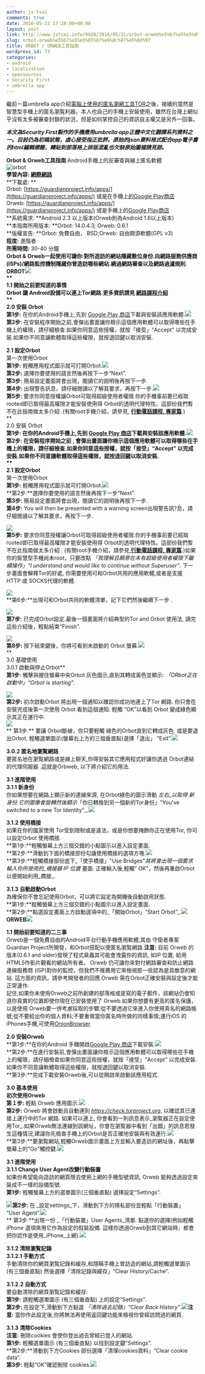 ```yaml
---
author: jx tsai
comments: true
date: 2016-05-21 17:28:00+00:00
layout: post
link: http://www.jxtsai.info/0928/2016/05/21/orbot-orweb%e5%b7%a5%e5%85%b7%e6%8c%87%e5%8d%97/
slug: orbot-orweb%e5%b7%a5%e5%85%b7%e6%8c%87%e5%8d%97
title: ORBOT / ORWEB工具指南
wordpress_id: 73
categories:
- android
- localization
- opensources
- Security First
- umbrella app
---
```


繼前一篇umbrella app介紹[電腦上使用的匿名瀏網工具TOR](http://self.jxtsai.info/2016/05/tor.html)之後，接續的當然是智慧型手機上的匿名瀏覧利器。本人也自己的手機上安裝使用，雖然在台灣上網似乎沒有太多被審查封鎖的狀況，但是如何掌控自己的資訊自主權又是另外一回事。  
  
***本文為Security First製作的手機應用umbrella app正體中文化翻譯系列資料之一。目前仍為初稿狀態，虛心接受指正批評。原始的json資料格式配合app電子書的html編輯標籤，轉貼到部落格上排版混亂也欠缺原始圖檔請見諒。***  
  
**Orbot & Orweb工具指南**:Android手機上的反審查與線上匿名軟體  
![orbot](https://4.bp.blogspot.com/-wjAs-33-fb0/V34rdWPagNI/AAAAAAAAKUc/2atyjAtm_3wjMuc7gihkVwi6nj7m3_-TgCLcB/s320/orbot.png)  
**學習內容: [網際網路](umbrella://lesson/the-internet)**  
**下載處: **  
Orbot: [https://guardianproject.info/apps/](https://guardianproject.info/apps/) 或是在手機上[的Google Play商店](https://play.google.com/store/apps/details?id=org.torproject.android)  
Orweb: [https://guardianproject.info/apps/](https://guardianproject.info/apps/) 或是手機上的[Google Play商店](https://market.android.com/details?id=info.guardianproject.browser)  
**系統需求: **Android 2.3 以上版本(Orweb則為Android 1.6以上版本)  
**本指南所用版本: **Orbot: 14.0.4.3; Orweb: 0.6.1  
**版權宣告: **Orbot: 免費自由， BSD;Orweb: 自由開源軟體(GPL v3)  
**程度:** 進階者  
**所需時間:** 30-40 分鐘  
**Orbot & Orweb一起使用可讓你:**對所造訪的網站隱藏數位身份.向網路服務供應商(ISPs)/網路監控機制隱藏你曾造訪哪些網站.繞過網路審查以及網路過濾規則.  
**ORBOT**![](http://self.jxtsai.info/tool_orbot1.png)  
**  
1.1 開始之前要知道的事情**  
Orbot 讓 Android設備可以連上Tor網路.更多資訊請見 **[網路課程介紹](umbrella://lesson/the-internet)**  
**  
2.0 安裝 Orbot**  
**第1步:** 在你的Android手機上,先到 [Google Play 商店](https://play.google.com/store/apps/details?id=org.torproject.android)下載與安裝該應用軟體.![](http://self.jxtsai.info/tool_orbot2.png)  
**第2步:** 在安裝程序開始之前,會彈出畫面讓你檢示這個應用軟體可以取得哪些在手機上的權限，請仔細檢查.如果你同意這些授權，就按「接受」“Accept” 以完成安裝.如果你不同意讓軟體取得這些權限，就按退回鍵以取消安裝.  
  
**2.1 設定Orbot**  
第一次使用Orbot  
**第1步:** 輕觸應用程式圖示就可打開Orbot.![](http://self.jxtsai.info/tool_orbot3.png)  
**第2步:** 選擇你要使用的語言然後再按下一步“Next”.  
**第3步:** 簡易設定畫面將會出現，閱讀它的說明後再按下一步.  
**第4步:** 出現警告訊息，請仔細閱讀以了解其要求，再按下一步.![](http://self.jxtsai.info/tool_orbot4.png)  
**第5步:** 要求你同意授權讓Orbot可取得超級使用者權限.你的手機事前要已經取rooted即已取得最高權限才能安裝使用得 Orbot的透明代理特性。這部份我們暫不在此指南做太多介紹 .(有關root手機介紹，請參見,  **[行動電話課程, 專家篇](umbrella://lesson/mobile-phones)**.)  
**  
2.0 安裝 Orbot  
****第1步:** 在你的Android手機上,先到 [Google Play 商店](https://play.google.com/stor/apps/details?id=org.torproject.android)下載與安裝該應用軟體.![](http://self.jxtsai.info/tool_orbot2.png)  
**第2步:** 在安裝程序開始之前 , 會彈出畫面讓你檢示這個應用軟體可以取得哪些在手機上的權限，請仔細檢查.如果你同意這些授權，就按「接受」“Accept” 以完成安裝.如果你不同意讓軟體取得這些權限，就按退回鍵以取消安裝.  
**  
2.1 設定Orbot**  
第一次使用Orbot  
**第1步:** 輕觸應用程式圖示就可打開Orbot.![](http://self.jxtsai.info/tool_orbot3.png)  
**第2步:**選擇你要使用的語言然後再按下一步“Next”.  
**第3步:** 簡易設定畫面將會出現，閱讀它的說明後再按下一步.  
**第4步:** You will then be presented with a warning screen出現警告訊?息，請仔細閱讀以了解其要求，再按下一步.

![](http://self.jxtsai.info/tool_orbot4.png)  
**第5步:** 要求你同意授權讓Orbot可取得超級使用者權限.你的手機事前要已經取rooted即已取得最高權限才能安裝使用得 Orbot的透明代理特性。這部份我們暫不在此指南做太多介紹 . (有關root手機介紹，請參見,**[行動電話課程, 專家篇](umbrella://lesson/mobile-phones)**.)如果你的智慧型手機尚未root，只要改點 _「我理解且願意在未有超級使用者權限下繼續操作」“I understand and would like to continue without Superuser”_. 下一步畫面會解釋Tor的好處, 你需要使用可和Orbot共用的應用軟體,或者是支援 HTTP 或  SOCKS代理的軟體.

![](http://self.jxtsai.info/tool_orbot5.png)  
**第6步:**出現可和Orbot共同的軟體清單，記下它們然後繼續下一步 .

![](http://self.jxtsai.info/tool_orbot6.png)  
**第7步:** 已完成Orbot設定.最後一個畫面將介紹典型的Tor and Orbot 使用法, 讀完這些介紹後，輕點結束“Finish”.

![](http://self.jxtsai.info/tool_orbot7.png)  
**第8步:** 按下結束鍵後，你將可看到未啟動的 Orbot 螢幕.![](http://self.jxtsai.info/tool_orbot8.png)  
**  
3.0 基礎使用  
3.0.1 啟動與停止Orbot**  
**第1步:** 觸擊與握住螢幕中央Orbot 灰色圖示,直到其轉成黃色並顯示: _「ORbot正在啟動中」“Orbot is starting”_.

![](http://self.jxtsai.info/tool_orbot9.png)  
**第2步:** 初次啟動Orbot 將出現一個通知以確認你成功地連上了Tor 網路. 你只會在安裝完成後第一次使用 Orbot 看到這個通知. 輕觸 “OK”以看到 Orbot 變成綠色顯示其正在運行中.  
![](http://self.jxtsai.info/tool_orbot10.png)  
** 第3步:** 要讓 Orbot斷線，你只要輕觸 綠色的Orbot直到它轉成灰色. 或是要退出Orbot, 輕觸選單圖示(螢幕右上方的三個垂直點)選擇「退出」 “Exit”.![](http://self.jxtsai.info/tool_orbot11.png)  
  
**3.0.2 匿名地瀏覧網路**  
要匿名地在瀏覧網路或是線上聊天,你得安裝其它應用程式好讓你透過 Orbot連結的代理伺服器 .這就是Orbweb, 以下將介紹它的用法.   
  
**3.1 進階使用  
3.1.1 新身份**  
你如果想要在網路上顯示新的連線來源, 在Orbot綠色的圖示滑動 _左右_以取得 _新身份_.它的圖像會旋轉然後顯示_「你已轉換到另一個新的Tor身份」"You've switched to a new Tor Identity"_.![](http://self.jxtsai.info/tool_orbot12.png)  
  
**3.1.2 使用橋接**  
如果在你的國家使用 Tor受到限制或是違法，或是你想要掩飾你正在使用Tor, 你可以設定Orbot 使用橋接.  
**第1步:**輕觸螢幕上方三個交錯的小點圖示以進入設定畫面.  
**第2步:**滑動到下面的橋接部份勾讓使用橋接的選項方塊.![](http://self.jxtsai.info/tool_orbot13.png)  
**第3步:**輕觸橋接部份底下_「使手橋接」"Use Bridges"_其將會出現一個要求輸入你所使用的_橋接器 IP 位置_ 畫面. 正確輸入後,輕觸“ OK”，然後再重啟Orbot 以便開始利用_橋接_.  
  
**3.1.3 自動啟動Orbot**  
為確保你不會忘記使用Orbot，可以將它設定為開機後自動啟用狀態.  
**第1步:**輕觸螢幕上方三個交錯的小點圖示以進入設定畫面.  
**第2步:**點選設定畫面上方啟動選項中的_「開始Orbot」“Start Orbot”_.![](http://self.jxtsai.info/tool_orbot15.png)**ORWEB**![](http://self.jxtsai.info/tool_orbot16.png)  
  
**1.1 開始前要知道的二三事**  
Orweb是一個免費自由的Android平台行動手機應用軟體,其由 守衛者專案Guardian Project所開發，和Orbot搭配以便匿名瀏覧網路.**注意:** 目前 Orweb 的版本(0.6.1 and older)發現了程式臭蟲其可能會洩露你的資訊, 如IP 位置, 給用HTML5作影片觀看的網站所有者。 Orweb 仍可讓你來對付網路審查和防止網路連線服務商 (ISP)對你的監控，但我們不推薦用它來檢視那一些認為是具敵意的網站. 這方面的資訊，請參考開發者的回應.Orweb 需在Orbot正確安裝與設定後才能正常運作.  
記住,如果你未使用Orweb之前所創建的部落格或是寫的電子郵件，該網站仍會知道你真實的位置即使你現在已安裝使用了 Orweb.如果你想要有更高的匿名保護，以是使用 Orweb要一併考慮採取的步驟:從不要透過它來進入你使用真名的網路帳號;從不要給出你的個人資料;不要重做當你匿名時所做的同樣事情;運行iOS 的 iPhones手機,可使用[OnionBrowser](https://mike.tig.as/onionbrowser)  
  
**2.0 安裝Orweb**  
**第1步:**在你的Android 手機開啟[Google Play 商店](https://play.google.com/store/apps/details?id=info.guardianproject.browser)下載安裝.![](http://self.jxtsai.info/tool_orbot17.png)  
**第2步:**在進行安裝前,會彈出畫面讓你檢示這個應用軟體可以取得哪些在手機上的權限，請仔細檢查如果你同意這些授權，就按「接受」“Accept” 以完成安裝.如果你不同意讓軟體取得這些權限，就按退回鍵以取消安裝.  
**第3步:**完成下載安裝Orweb後,可以從開啟來啟動該應用程式.  
  
**3.0 基本使用**  
**初次使用Orweb**  
**第１步:** 輕點 Orweb 應用圖示.![](http://self.jxtsai.info/tool_orbot18.png)  
**第2步:** Orweb 將會啟動且自動連到 _https://check.torproject.org_, 以確認其已連接上運行中的Tor 網路. 如果可以連上, 你會看到一則訊息表示_瀏覧器正在設定使用Tor_.如果Orweb無法連線到該網址，你會在瀏覧器中看到「出錯」的訊息若發生這種情況,建議你先檢查手機上的Orbot是否正確地安裝與有效運行.![](http://self.jxtsai.info/tool_orbot19.png)  
**第3步:**要瀏覧網站,輕觸Orweb圖示畫面上方並輸入要造訪的網址後，再點擊螢幕上的"Go"觸控鍵.![](http://self.jxtsai.info/tool_orbot20.png)  
  
**3.1 進階使用  
3.1.1 Change User Agent改變行動裝置**  
如果你希望能向造訪的網頁隱去使用上網的手機型號資訊, Orweb 能夠透過設定來裝成不一樣的設備型號.  
**第1步:** 輕觸螢幕上方的選單圖示(三個垂直點) 選擇設定“Settings”.

![](http://self.jxtsai.info/tool_orbot21.png)**第2步:** 在 _設定settings_下，滑動到下方的隱私部份並輕點「行動裝置」 “User Agent”.![](http://self.jxtsai.info/tool_orbot22.png)  
** 第3步:**出現一份  _「行動裝置」User Agents_清單. 點選你的選擇(例如輕觸 _iPhone_ 選項來用它作為設定的假裝設備. 這樣你透過Orweb到其它網站時，都會把你認作是使用_iPhone_上網).![](http://self.jxtsai.info/tool_orbot23.png)  
  
**3.1.2 清除瀏覧記錄  
3.1.2.1 手動方式**  
手動清除你的網頁瀏覧記錄和緩存,和隱瞞手機上曾訪造的網站,請輕觸選單圖示 (有三個垂直點) 然後選擇「清除記錄與緩存」“Clear History/Cache”.  
  
**3.1.2.2 自動方式**  
要自動清除的網頁瀏覧記錄和緩存:  
**第1步:** 請輕觸選單圖示 (有三個垂直點) 上的設定“Settings”.  
**第2步:** 在設定下,滑動到下方點選 _「清除過去記錄」“Clear Back History”_.![](http://self.jxtsai.info/tool_orbot24.png)**注意:** 當你作此設定後,你將無法再使用返回鍵功能來檢視你曾經訪問過的網頁.  
  
**3.1.3 清除Cookies**  
**注意:** 刪除cookies 會使你登出過去曾經已登入的網站.  
**第1步:** 輕觸選單圖示 (有三個垂直點) 以找到設定鍵“Settings”.  
**第2步:**滑動到下方Cookies 部份選擇「清理cookies資料」“Clear cookie data“.  
**第3步:** 輕點“OK”確認刪除 cookies.![](http://self.jxtsai.info/tool_orbot25.png)
